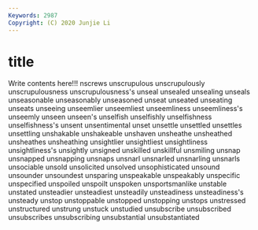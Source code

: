 ```yaml
---
Keywords: 2987
Copyright: (C) 2020 Junjie Li
---
```


# title

Write contents here!!!
nscrews 
unscrupulous 
unscrupulously 
unscrupulousness 
unscrupulousness's 
unseal
unsealed 
unsealing 
unseals 
unseasonable 
unseasonably 
unseasoned 
unseat 
unseated 
unseating 
unseats
unseeing 
unseemlier 
unseemliest 
unseemliness 
unseemliness's 
unseemly 
unseen 
unseen's 
unselfish 
unselfishly
unselfishness 
unselfishness's 
unsent 
unsentimental 
unset 
unsettle 
unsettled 
unsettles 
unsettling 
unshakable
unshakeable 
unshaven 
unsheathe 
unsheathed 
unsheathes 
unsheathing 
unsightlier 
unsightliest 
unsightliness 
unsightliness's
unsightly 
unsigned 
unskilled 
unskillful 
unsmiling 
unsnap 
unsnapped 
unsnapping 
unsnaps 
unsnarl
unsnarled 
unsnarling 
unsnarls 
unsociable 
unsold 
unsolicited 
unsolved 
unsophisticated 
unsound 
unsounder
unsoundest 
unsparing 
unspeakable 
unspeakably 
unspecific 
unspecified 
unspoiled 
unspoilt 
unspoken 
unsportsmanlike
unstable 
unstated 
unsteadier 
unsteadiest 
unsteadily 
unsteadiness 
unsteadiness's 
unsteady 
unstop 
unstoppable
unstopped 
unstopping 
unstops 
unstressed 
unstructured 
unstrung 
unstuck 
unstudied 
unsubscribe 
unsubscribed
unsubscribes 
unsubscribing 
unsubstantial 
unsubstantiated 
